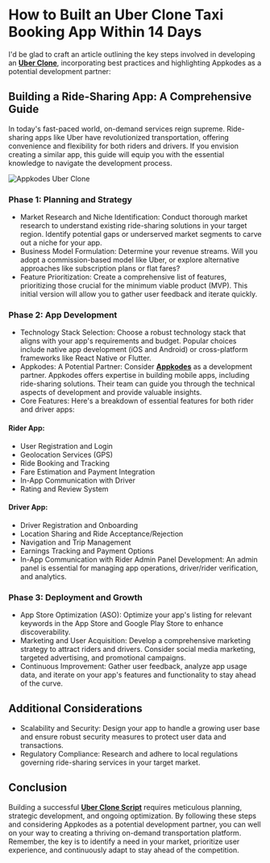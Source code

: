 # How to Built an Uber Clone Taxi Booking App Within 14 Days 
I'd be glad to craft an article outlining the key steps involved in developing an **[Uber Clone](https://appkodes.com/uber-clone/)**, incorporating best practices and highlighting Appkodes as a potential development partner:
## Building a Ride-Sharing App: A Comprehensive Guide
In today's fast-paced world, on-demand services reign supreme. Ride-sharing apps like Uber have revolutionized transportation, offering convenience and flexibility for both riders and drivers. If you envision creating a similar app, this guide will equip you with the essential knowledge to navigate the development process.

![Appkodes Uber Clone](https://qph.cf2.quoracdn.net/main-qimg-5250f4bee6be0fc1229d70a824193859-pjlq)

### Phase 1: Planning and Strategy
- Market Research and Niche Identification: Conduct thorough market research to understand existing ride-sharing solutions in your target region. Identify potential gaps or underserved market segments to carve out a niche for your app.
- Business Model Formulation: Determine your revenue streams. Will you adopt a commission-based model like Uber, or explore alternative approaches like subscription plans or flat fares?
- Feature Prioritization: Create a comprehensive list of features, prioritizing those crucial for the minimum viable product (MVP). This initial version will allow you to gather user feedback and iterate quickly.
### Phase 2: App Development
- Technology Stack Selection: Choose a robust technology stack that aligns with your app's requirements and budget. Popular choices include native app development (iOS and Android) or cross-platform frameworks like React Native or Flutter.
- Appkodes: A Potential Partner: Consider **[Appkodes](https://appkodes.com/)** as a development partner. Appkodes offers expertise in building mobile apps, including ride-sharing solutions. Their team can guide you through the technical aspects of development and provide valuable insights.
- Core Features: Here's a breakdown of essential features for both rider and driver apps:
#### Rider App:
- User Registration and Login
- Geolocation Services (GPS)
- Ride Booking and Tracking
- Fare Estimation and Payment Integration
- In-App Communication with Driver
- Rating and Review System
#### Driver App:
- Driver Registration and Onboarding
- Location Sharing and Ride Acceptance/Rejection
- Navigation and Trip Management
- Earnings Tracking and Payment Options
- In-App Communication with Rider
Admin Panel Development: An admin panel is essential for managing app operations, driver/rider verification, and analytics.
### Phase 3: Deployment and Growth
- App Store Optimization (ASO): Optimize your app's listing for relevant keywords in the App Store and Google Play Store to enhance discoverability.
- Marketing and User Acquisition: Develop a comprehensive marketing strategy to attract riders and drivers. Consider social media marketing, targeted advertising, and promotional campaigns.
- Continuous Improvement: Gather user feedback, analyze app usage data, and iterate on your app's features and functionality to stay ahead of the curve.
## Additional Considerations
- Scalability and Security: Design your app to handle a growing user base and ensure robust security measures to protect user data and transactions.
- Regulatory Compliance: Research and adhere to local regulations governing ride-sharing services in your target market.
## Conclusion
Building a successful **[Uber Clone Script](https://appkodes.com/uber-clone/)** requires meticulous planning, strategic development, and ongoing optimization. By following these steps and considering Appkodes as a potential development partner, you can well on your way to creating a thriving on-demand transportation platform. Remember, the key is to identify a need in your market, prioritize user experience, and continuously adapt to stay ahead of the competition.

